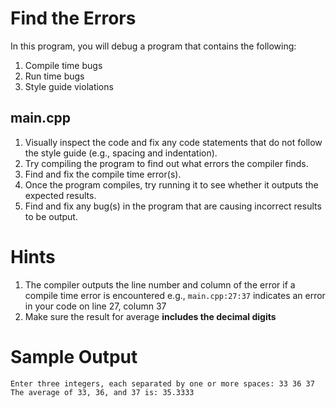   # Find the Errors
In this program, you will debug a program that contains the following:
1. Compile time bugs
2. Run time bugs
3. Style guide violations

## main.cpp
1. Visually inspect the code and fix any code statements that do not follow the style guide (e.g., spacing and indentation).
1. Try compiling the program to find out what errors the compiler finds.
1. Find and fix the compile time error(s).
1. Once the program compiles, try running it to see whether it outputs the expected results.
1. Find and fix any bug(s) in the program that are causing incorrect results to be output.

# Hints
1. The compiler outputs the line number and column of the error if a compile time error is encountered
   e.g., `main.cpp:27:37` indicates an error in your code on line 27, column 37
1. Make sure the result for average **includes the decimal digits**

# Sample Output
```
Enter three integers, each separated by one or more spaces: 33 36 37
The average of 33, 36, and 37 is: 35.3333
```
